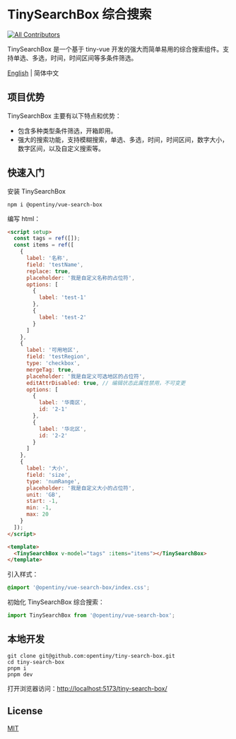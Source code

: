 # TinySearchBox 综合搜索

<!-- ALL-CONTRIBUTORS-BADGE:START - Do not remove or modify this section -->

[![All Contributors](https://img.shields.io/badge/all_contributors-6-orange.svg?style=flat-square)](#contributors-)

<!-- ALL-CONTRIBUTORS-BADGE:END -->

TinySearchBox 是一个基于 tiny-vue 开发的强大而简单易用的综合搜索组件。支持单选、多选，时间，时间区间等多条件筛选。

[English](README.md) | 简体中文

## 项目优势

TinySearchBox 主要有以下特点和优势：

- 包含多种类型条件筛选，开箱即用。
- 强大的搜索功能，支持模糊搜索，单选、多选，时间，时间区间，数字大小，数字区间，以及自定义搜索等。

## 快速入门

安装 TinySearchBox

```shell
npm i @opentiny/vue-search-box
```

编写 html：

```html
<script setup>
  const tags = ref([]);
  const items = ref([
    {
      label: '名称',
      field: 'testName',
      replace: true,
      placeholder: '我是自定义名称的占位符',
      options: [
        {
          label: 'test-1'
        },
        {
          label: 'test-2'
        }
      ]
    },
    {
      label: '可用地区',
      field: 'testRegion',
      type: 'checkbox',
      mergeTag: true,
      placeholder: '我是自定义可选地区的占位符',
      editAttrDisabled: true, // 编辑状态此属性禁用，不可变更
      options: [
        {
          label: '华南区',
          id: '2-1'
        },
        {
          label: '华北区',
          id: '2-2'
        }
      ]
    },
    {
      label: '大小',
      field: 'size',
      type: 'numRange',
      placeholder: '我是自定义大小的占位符',
      unit: 'GB',
      start: -1,
      min: -1,
      max: 20
    }
  ]);
</script>

<template>
  <TinySearchBox v-model="tags" :items="items"></TinySearchBox>
</template>
```

引入样式：

```css
@import '@opentiny/vue-search-box/index.css';
```

初始化 TinySearchBox 综合搜索：

```javascript
import TinySearchBox from '@opentiny/vue-search-box';
```

## 本地开发

```shell
git clone git@github.com:opentiny/tiny-search-box.git
cd tiny-search-box
pnpm i
pnpm dev
```

打开浏览器访问：[http://localhost:5173/tiny-search-box/](http://localhost:5173/tiny-editor/)

## License

[MIT](LICENSE)
